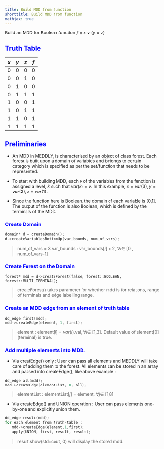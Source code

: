 ```yaml
---
title: Build MDD from function
shorttitle: Build MDD from function
mathjax: true
---
```


Build an MDD for Boolean function $f = x \vee (y \wedge z)$

## <span style="color:blue">  Truth Table </span>
| $x$ | $y$ | $z$ | $f$ |	
|--|--|--|--|
|0|0|0|0|
|0|0|1|0|
|0|1|0|0|
|0|1|1|1|
|1|0|0|1|
|1|0|1|1|
|1|1|0|1|
|1|1|1|1|


## <span style="color:blue"> Preliminaries <span>

- An MDD in MEDDLY, is characterized by an object of class forest. Each forest is built upon a domain of variables and belongs to certain category which is specified as per the set/function that needs to be represented.

 - To start with building MDD, each $v$ of the variables from the function is assigned a level, $k$ such that $var(k) = v$. 
 In this example, $x = var(3), y = var(2), z = var(1).$  

- Since the function here is Boolean, the domain of each variable is [0,1]. The output of the function is also Boolean, which is defined by the terminals of the MDD.

### <span style="color:blue"> Create Domain <span>

```c
domain* d = createDomain();
d->createVariablesBottomUp(var_bounds, num_of_vars);
```

> num_of_vars = 3
> var_bounds : var_bounds[$i$] = 2, $\forall i\in$ [0 , num_of_vars-1]

### <span style="color:blue"> Create Forest on the Domain <span>

```
forest* mdd = d->createForest(false, forest::BOOLEAN, forest::MULTI_TERMINAL);
```

> createForest() takes parameter for whether mdd is for relations, range of terminals and edge labelling range.

### <span style="color:blue"> Create an MDD edge from an element of truth table </span>

```c
dd_edge first(mdd);
mdd->createEdge(element, 1, first);
```

> element : element[$i$] = $var(i)$.val, $\forall i \in$ [1,3]. 
> Default value of element[0] (terminal) is true.

###  <span style="color:blue"> Add multiple elements into MDD. </span>
- Via creatEdge() only : User can pass all elements and MEDDLY will take care of  adding them to the forest.
 All elements can be stored in an array and passed into createEdge(), like above example :
 
```c
dd_edge all(mdd);
mdd->createEdge(elementList, 8, all);
```
>  elementList : elementList[$j$] = element,  $\forall j \in$ [1,8]

- Via createEdge() and UNION operation : User can pass elements one-by-one and explicitly union them.
 
 ```c
dd_edge result(mdd);
for each element from truth-table : 
    mdd->createEdge(element,1,first);
    apply(UNION, first, result, result);
```

> result.show(std::cout, 0) will display the stored mdd.
